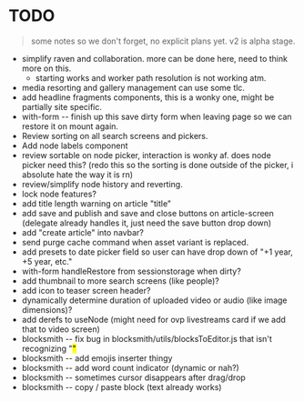 # TODO

> some notes so we don't forget, no explicit plans yet.  v2 is alpha stage.

* simplify raven and collaboration. more can be done here, need to think more on this.
  * starting works and worker path resolution is not working atm.
* media resorting and gallery management can use some tlc.
* add headline fragments components, this is a wonky one, might be partially site specific.
* with-form -- finish up this save dirty form when leaving page so we can restore it on mount again.
* Review sorting on all search screens and pickers.
* Add node labels component
* review sortable on node picker, interaction is wonky af.  does node picker need this? (redo this so the sorting is done outside of the picker, i absolute hate the way it is rn)
* review/simplify node history and reverting.
* lock node features?
* add title length warning on article "title"
* add save and publish and save and close buttons on article-screen (delegate already handles it, just need the save button drop down)
* add "create article" into navbar?
* send purge cache command when asset variant is replaced.
* add presets to date picker field so user can have drop down of "+1 year, +5 year, etc."
* with-form handleRestore from sessionstorage when dirty?
* add thumbnail to more search screens (like people)?
* add icon to teaser screen header?
* dynamically determine duration of uploaded video or audio (like image dimensions)?
* add derefs to useNode (might need for ovp livestreams card if we add that to video screen)
* blocksmith -- fix bug in blocksmith/utils/blocksToEditor.js that isn't recognizing "<mark>"
* blocksmith -- add emojis inserter thingy
* blocksmith -- add word count indicator (dynamic or nah?)
* blocksmith -- sometimes cursor disappears after drag/drop
* blocksmith -- copy / paste block (text already works)
